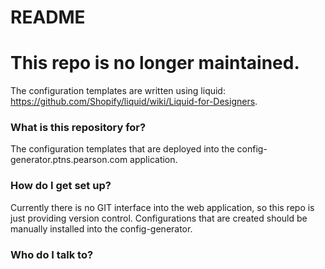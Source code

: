 # README #

# **This repo is no longer maintained.** #

The configuration templates are written using liquid: https://github.com/Shopify/liquid/wiki/Liquid-for-Designers.

### What is this repository for? ###

The configuration templates that are deployed into the config-generator.ptns.pearson.com application.

### How do I get set up? ###

Currently there is no GIT interface into the web application, so this repo is just providing version control.  Configurations that are created should be manually installed into the config-generator.

### Who do I talk to? ###

